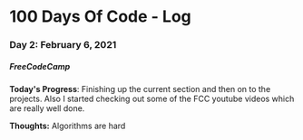 # 100 Days Of Code - Log
### Day 2: February 6, 2021
##### FreeCodeCamp 

**Today's Progress**: Finishing up the current section and then on to the projects. Also I started checking out some of the FCC youtube videos which are really well done.

**Thoughts:** Algorithms are hard